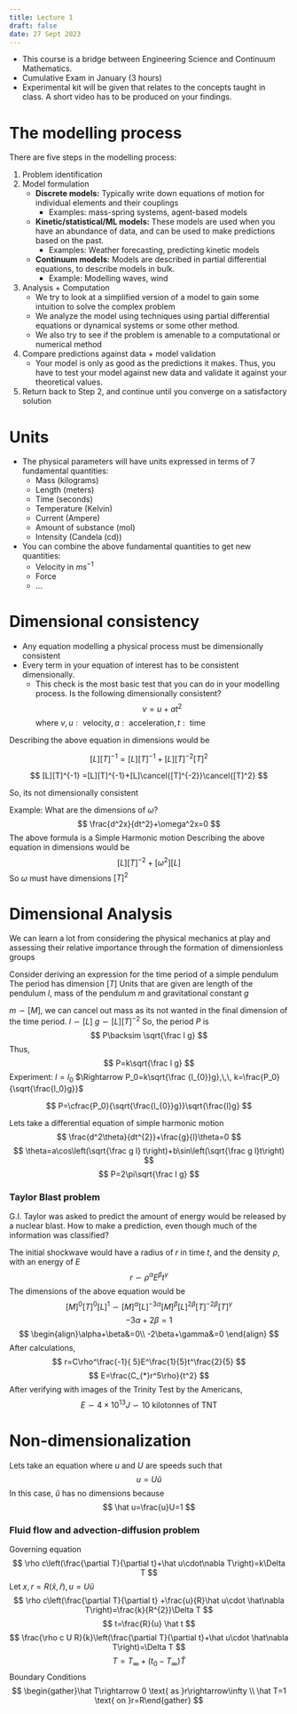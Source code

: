 ```yaml
---
title: Lecture 1
draft: false
date: 27 Sept 2023
---
```



- This course is a bridge between Engineering Science and Continuum Mathematics.
- Cumulative Exam in January (3 hours)
- Experimental kit will be given that relates to the concepts taught in class. A short video has to be produced on your findings.

# The modelling process
There are five steps in the modelling process:
1. Problem identification
2. Model formulation
	- **Discrete models:** Typically write down equations of motion for individual elements and their couplings
		- Examples: mass-spring systems, agent-based models
	- **Kinetic/statistical/ML models:** These models are used when you have an abundance of data, and can be used to make predictions based on the past.
		- Examples: Weather forecasting, predicting kinetic models
	- **Continuum models:** Models are described in partial differential equations, to describe models in bulk. 
		- Example: Modelling waves, wind
3. Analysis + Computation
	- We try to look at a simplified version of a model to gain some intuition to solve the complex problem
	- We analyze the model using techniques using partial differential equations or dynamical systems or some other method.
	- We also try to see if the problem is amenable to a computational or numerical method
4. Compare predictions against data + model validation
	- Your model is only as good as the predictions it makes. Thus, you have to test your model against new data and validate it against your theoretical values.
5. Return back to Step 2, and continue until you converge on a satisfactory solution

# Units
- The physical parameters will have units expressed in terms of 7 fundamental quantities:
	- Mass (kilograms)
	- Length (meters)
	- Time (seconds)
	- Temperature (Kelvin)
	- Current (Ampere)
	- Amount of substance (mol)
	- Intensity (Candela (cd))
- You can combine the above fundamental quantities to get new quantities:
	- Velocity in $ms^{-1}$
	- Force 
	- $\dots$

# Dimensional consistency
- Any equation modelling a physical process must be dimensionally consistent
- Every term in your equation of interest has to be consistent dimensionally.
	- This check is the most basic test that you can do in your modelling process.
Is the following dimensionally consistent?
$$
v=u+at^2
$$
where $v,u:\text{ velocity}, \, a:\text{ acceleration},\, t:\text{ time}$

Describing the above equation in dimensions would be

$$
[L][T]^{-1} =[L][T]^{-1}+[L][T]^{-2}[T]^2
$$

$$
[L][T]^{-1} =[L][T]^{-1}+[L]\cancel{[T]^{-2}}\cancel{[T]^2}
$$

So, its not dimensionally consistent

Example: What are the dimensions of $\omega$?
$$
\frac{d^2x}{dt^2}+\omega^2x=0
$$
The above formula is a Simple Harmonic motion
Describing the above equation in dimensions would be
$$
[L][T]^{-2}+[\omega^2][L]
$$
So $\omega$ must have dimensions $[T]^2$ 

# Dimensional Analysis
We can learn a lot from considering the physical mechanics at play and assessing their relative importance through the formation of dimensionless groups

Consider deriving an expression for the time period of a simple pendulum
The period has dimension $[T]$
Units that are given are length of the pendulum $l$, mass of the pendulum $m$ and gravitational constant $g$

$m \backsim [M]$, we can cancel out mass as its not wanted in the final dimension of the time period.
$l\backsim [L]$
$g\backsim [L][T]^{-2}$
So, the period $P$ is 
$$
P\backsim \sqrt{\frac l g}
$$
Thus, 
$$
P=k\sqrt{\frac l g}
$$
Experiment: 
$l=l_0$
$\Rightarrow P_0=k\sqrt{\frac {l_{0}}g},\,\, k=\frac{P_0}{\sqrt{\frac{l_0}g}}$

$$
P=\cfrac{P_0}{\sqrt{\frac{l_{0}}g}}\sqrt{\frac{l}g}
$$

Lets take a differential equation of simple harmonic motion
$$
\frac{d^2\theta}{dt^{2}}+\frac{g}{l}\theta=0
$$
$$
\theta=a\cos\left(\sqrt{\frac g l} t\right)+b\sin\left(\sqrt{\frac g l}t\right)
$$
$$
P=2\pi\sqrt{\frac l g}
$$
### Taylor Blast problem 
G.I. Taylor was asked to predict the amount of energy would be released by a nuclear blast. How to make a prediction, even though much of the information was classified?

The initial shockwave would have a radius of $r$ in time $t$, and the density $\rho$, with an energy of $E$
$$
r\backsim \rho^{\alpha}E^{\beta}t^\gamma
$$
The dimensions of the above equation would be
$$
[M]^0[T]^0[L]^1\backsim [M]^{\alpha}[L]^{-3\alpha}[M]^\beta[L]^{2\beta}[T]^{-2\beta}[T]^\gamma
$$
$$
-3\alpha+2\beta=1
$$
$$
\begin{align}\alpha+\beta&=0\\ -2\beta+\gamma&=0 \end{align}
$$
After calculations, 
$$
r=C\rho^\frac{-1}{ 5}E^\frac{1}{5}t^\frac{2}{5}
$$
$$
E=\frac{C_{*}r^5\rho}{t^2}
$$
After verifying with images of the Trinity Test by the Americans, $$E\backsim 4\times 10^{13}J\backsim 10 \text{ kilotonnes of TNT}$$
# Non-dimensionalization

Lets take an equation where $u$ and $U$ are speeds such that
$$
u=U\hat u
$$
In this case, $\hat u$ has no dimensions because 
$$
\hat u=\frac{u}U=1
$$
### Fluid flow and advection-diffusion problem
Governing equation
$$
\rho c\left(\frac{\partial T}{\partial t}+\hat u\cdot\nabla T\right)=k\Delta T
$$
Let $x, r=R(\hat x, \hat r), \, u=U\hat u$
$$
\rho c\left(\frac{\partial T}{\partial t} +\frac{u}{R}\hat u\cdot \hat\nabla T\right)=\frac{k}{R^{2}}\Delta T
$$
$$
t=\frac{R}{u} \hat t
$$
$$
\frac{\rho c U R}{k}\left(\frac{\partial T}{\partial t}+\hat u\cdot \hat\nabla T\right)=\Delta T
$$
$$
T=T_\infty + (t_0-T_{\infty})\hat T
$$
Boundary Conditions
$$
\begin{gather}\hat T\rightarrow 0 \text{ as }r\rightarrow\infty \\ \hat T=1 \text{ on }r=R\end{gather}
$$
